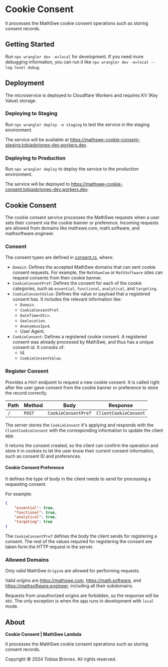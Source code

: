 # Cookie Consent

It processes the MathSwe cookie consent operations such as storing consent
records.

## Getting Started

Run `npx wrangler dev -e=local` for development. If you need more debugging
information, you can run it like `npx wrangler dev -e=local --log-level debug`.

## Deployment

The microservice is deployed to Cloudflare Workers and requires KV (Key Value)
storage.

### Deploying to Staging

Run `npx wrangler deploy -e staging` to test the service in the staging
environment.

The service will be available
at https://mathswe-cookie-consent-staging.tobiasbriones-dev.workers.dev.

### Deploying to Production

Run `npx wrangler deploy` to deploy the service to the production environment.

The service will be deployed
to https://mathswe-cookie-consent.tobiasbriones-dev.workers.dev.

## Cookie Consent

The cookie consent service processes the MathSwe requests when a user sets their
consent via the cookie banner or preference. Incoming requests are allowed from
domains like mathswe.com, math.software, and mathsoftware.engineer.

### Consent

The consent types are defined in [consent.rs](src/consent.rs), where:

- `Domain`: Defines the accepted MathSwe domains that can sent cookie consent
  requests. For example, the `MathSweCom` or `MathSoftware` sites can request
  consents from their cookie banner.
- `CookieConsentPref`: Defines the consent for each of the cookie categories,
  such as `essential`, `functional`, `analytical`, and `targeting`.
- `CookieConsentValue`: Defines the value or payload that a registered consent
  has. It includes the relevant information like:
    - `Domain`.
    - `CookieConsentPref`.
    - `DateTime<Utc>`.
    - `Geolocation`.
    - `AnonymousIpv4`.
    - User Agent.
- `CookieConsent`: Defines a registered cookie consent. A registered consent was
  already processed by MathSwe, and thus has a unique consent id. It consists
  of:
    - Id.
    - `CookieConsentValue`.

### Register Consent

Provides a `POST` endpoint to request a new cookie consent. It is called right
after the user gave consent from the cookie banner or preference to store the
record correctly.

| Path | Method | Body                | Response              |
|------|--------|---------------------|-----------------------|
| `/`  | `POST` | `CookieConsentPref` | `ClientCookieConsent` |

The server stores the `CookieConsent` it's applying and responds with the
`ClientCookieConsent` with the corresponding information to update the client
app.

It returns the consent created, so the client can confirm the operation and
store it in cookies to let the user know their current consent information, such
as consent ID and preferences.

#### Cookie Consent Preference

It defines the type of body in the client needs to send for processing a
requesting consent.

For example:

```json
{
    "essential": true,
    "functional": true,
    "analytical": true,
    "targeting": true
}
```

The `CookieConsentPref` defines the body the client sends for registering a
consent. The rest of the values required for registering the consent are taken
form the HTTP request in the server.

### Allowed Domains

Only valid MathSwe `Origin`s are allowed for performing requests.

Valid origins are https://mathswe.com, https://math.software, and
https://mathsoftware.engineer, including all their subdomains.

Requests from unauthorized origins are forbidden, so the response will be
`403`. The only exception is when the app runs in development with `local` mode.

## About

**Cookie Consent | MathSwe Lambda**

It processes the MathSwe cookie consent operations such as storing consent
records.

Copyright © 2024 Tobias Briones. All rights reserved.
